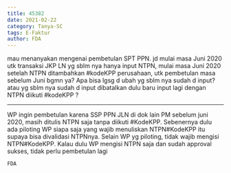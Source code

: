```yaml
---
title: 45382
date: 2021-02-22
category: Tanya-SC
tags: E-Faktur
author: FDA
---
```


mau menanyakan mengenai pembetulan SPT PPN. jd mulai masa Juni 2020 utk transaksi JKP LN yg sblm nya hanya input NTPN, mulai masa Juni 2020 setelah NTPN ditambahkan #kodeKPP perusahaan, utk pembetulan masa sebelum Juni bgmn ya? Apa bisa lgsg d ubah yg sblm nya sudah d input? atau yg sblm nya sudah d input dibatalkan dulu baru input lagi dengan NTPN diikuti #kodeKPP ?

---

WP ingin pembetulan karena SSP PPN JLN di dok lain PM sebelum juni 2020, masih ditulis NTPN saja tanpa diikuti #KodeKPP. Sebenernya dulu ada piloting WP siapa saja yang wajib menuliskan NTPN#KodeKPP itu supaya bisa divalidasi NTPNnya. Selain WP yg piloting, tidak wajib mengisi NTPN#KodeKPP. Kalau dulu WP mengisi NTPN saja dan sudah approval sukses, tidak perlu pembetulan lagi

`FDA`
